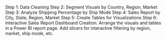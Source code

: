 Step 1: Data Cleaning
Step 2: Segment Visuals by Country, Region, Market
Step 3: Analyze Shipping Percentage by Ship Mode
Step 4: Sales Report by City, State, Region, Market
Step 5: Create Tables for Visualizations
Step 6: Interactive Sales Report
Dashboard Creation:
    Arrange the visuals and tables in a Power BI report page.
    Add slicers for interactive filtering by region, market, ship mode, etc.
